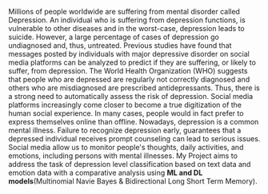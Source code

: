 Millions of people worldwide are suffering from mental disorder called Depression. An
individual who is suffering from depression functions, is vulnerable to other diseases and in 
the worst-case, depression leads to suicide. However, a large percentage of cases of depression 
go undiagnosed and, thus, untreated. Previous studies have found that messages posted by 
individuals with major depressive disorder on social media platforms can be analyzed to predict 
if they are suffering, or likely to suffer, from depression. The World Health Organization 
(WHO) suggests that people who are depressed are regularly not correctly diagnosed and others 
who are misdiagnosed are prescribed antidepressants. Thus, there is a strong need to 
automatically assess the risk of depression. Social media platforms increasingly come closer to 
become a true digitization of the human social experience. In many cases, people would in fact 
prefer to express themselves online than offline. Nowadays, depression is a common mental 
illness. Failure to recognize depression early, guarantees that a depressed individual receives 
prompt counseling can lead to serious issues. Social media allow us to monitor people's 
thoughts, daily activities, and emotions, including persons with mental illnesses. My Project 
aims to address the task of depression level classification based on text data and emotion data 
with a comparative analysis using **ML and DL models**(Multinomial Navie Bayes & Bidirectional Long Short Term Memory).
